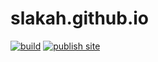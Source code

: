 # slakah.github.io

[![build](https://github.com/Slakah/slakah.github.io/actions/workflows/validate.yml/badge.svg)](https://github.com/Slakah/slakah.github.io/actions/workflows/validate.yml)
[![publish site](https://github.com/Slakah/slakah.github.io/actions/workflows/publish.yml/badge.svg)](https://github.com/Slakah/slakah.github.io/actions/workflows/publish.yml)
